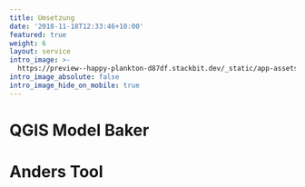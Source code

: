 ```yaml
---
title: Umsetzung
date: '2018-11-18T12:33:46+10:00'
featured: true
weight: 6
layout: service
intro_image: >-
  https://preview--happy-plankton-d87df.stackbit.dev/_static/app-assets/fabrik_catalogue.svg
intro_image_absolute: false
intro_image_hide_on_mobile: true
---
```

# QGIS Model Baker

# Anders Tool



